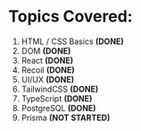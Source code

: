 # Topics Covered:
1. HTML / CSS Basics **(DONE)**
2. DOM **(DONE)**
3. React **(DONE)**
4. Recoil **(DONE)**
5. UI/UX **(DONE)**
6. TailwindCSS **(DONE)**
7. TypeScript **(DONE)**
8. PostgreSQL **(DONE)**
9. Prisma **(NOT STARTED)**
